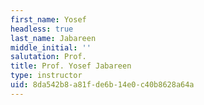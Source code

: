 ```yaml
---
first_name: Yosef
headless: true
last_name: Jabareen
middle_initial: ''
salutation: Prof.
title: Prof. Yosef Jabareen
type: instructor
uid: 8da542b8-a81f-de6b-14e0-c40b8628a64a
---
```

